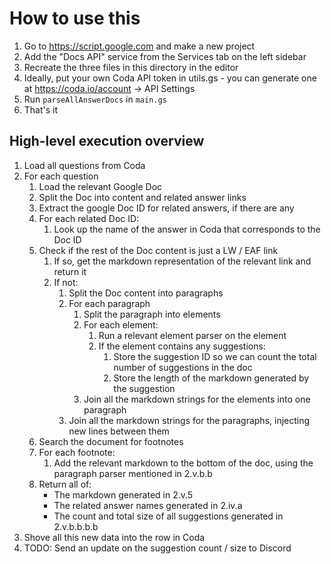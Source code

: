 # How to use this

1. Go to https://script.google.com and make a new project
2. Add the "Docs API" service from the Services tab on the left sidebar
3. Recreate the three files in this directory in the editor
4. Ideally, put your own Coda API token in utils.gs - you can generate one at https://coda.io/account -> API Settings
5. Run `parseAllAnswerDocs` in `main.gs`
6. That's it

## High-level execution overview

1. Load all questions from Coda
2. For each question
   1. Load the relevant Google Doc
   2. Split the Doc into content and related answer links
   3. Extract the google Doc ID for related answers, if there are any
   4. For each related Doc ID:
      1. Look up the name of the answer in Coda that corresponds to the Doc ID
   5. Check if the rest of the Doc content is just a LW / EAF link
      1. If so, get the markdown representation of the relevant link and return it
      2. If not:
         1. Split the Doc content into paragraphs
         2. For each paragraph
            1. Split the paragraph into elements
            2. For each element:
               1. Run a relevant element parser on the element
               2. If the element contains any suggestions:
                  1. Store the suggestion ID so we can count the total number of suggestions in the doc
                  2. Store the length of the markdown generated by the suggestion
            3. Join all the markdown strings for the elements into one paragraph
         3. Join all the markdown strings for the paragraphs, injecting new lines between them
   6. Search the document for footnotes
   7. For each footnote:
      1. Add the relevant markdown to the bottom of the doc, using the paragraph parser mentioned in 2.v.b.b
   8. Return all of:
      - The markdown generated in 2.v.5
      - The related answer names generated in 2.iv.a
      - The count and total size of all suggestions generated in 2.v.b.b.b.b
3. Shove all this new data into the row in Coda
4. TODO: Send an update on the suggestion count / size to Discord
